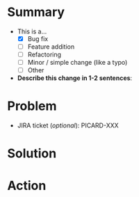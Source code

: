 <!--
    Hello! Thanks for submitting a pull request to MusicBrainz Picard. We
    appreciate your time and interest in helping our project!

    Use this template to help us review your change. Not everything is required,
    depending on your change. Keep or delete what is relevant for your change.
    Remember that it helps us review if you give more helpful info for us to
    understand your change.

    Ensure that you've read through and followed the Contributing Guidelines, in
    [CONTRIBUTING.md](https://github.com/metabrainz/picard/blob/master/CONTRIBUTING.md).
-->

# Summary

<!--
    Update the checkbox with an [x] for the type of contribution you are making.
-->

* This is a…
  * [x] Bug fix
  * [ ] Feature addition
  * [ ] Refactoring
  * [ ] Minor / simple change (like a typo)
  * [ ] Other
* **Describe this change in 1-2 sentences**:

# Problem

<!--
    Anything that helps us understand why you are making this change goes here.
    What problem are you trying to fix? What does this change address?
-->

* JIRA ticket (_optional_): PICARD-XXX
<!--
    Please make sure you prefix your pull request title with 'PICARD-XXX' in order
    for our ticket tracker to link your pull request to the relevant ticket.
-->



# Solution

<!--
    The details of your change. Talk about technical details, considerations, or
    other interesting points. If you have a lot to say, be more detailed in this
    section.
-->


# Action

<!--
    Other than merging your change, do you want / need us to do anything else
    with your change? This could include reviewing a specific part of your PR.
-->
